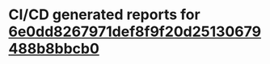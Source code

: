 # CI/CD generated reports for [6e0dd8267971def8f9f20d25130679488b8bbcb0](https://github.com/hydephp/develop/commit/6e0dd8267971def8f9f20d25130679488b8bbcb0)
